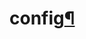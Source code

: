 ---
---
<div class="section" id="module-pulumi_gcp.config">
<span id="config"></span><h1>config<a class="headerlink" href="#module-pulumi_gcp.config" title="Permalink to this headline">¶</a></h1>
</div>
